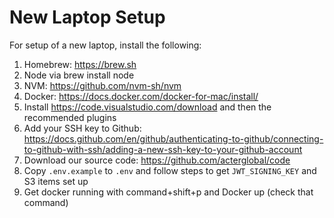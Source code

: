 # New Laptop Setup

For setup of a new laptop, install the following:

1. Homebrew: https://brew.sh
1. Node via brew install node
1. NVM: https://github.com/nvm-sh/nvm
1. Docker: https://docs.docker.com/docker-for-mac/install/
1. Install https://code.visualstudio.com/download and then the recommended plugins
1. Add your SSH key to Github: https://docs.github.com/en/github/authenticating-to-github/connecting-to-github-with-ssh/adding-a-new-ssh-key-to-your-github-account
1. Download our source code: https://github.com/acterglobal/code
1. Copy `.env.example` to `.env` and follow steps to get `JWT_SIGNING_KEY` and S3 items set up
1. Get docker running with command+shift+p and Docker up (check that command)
